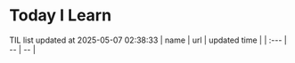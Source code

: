 # Today I Learn 
TIL list updated at 2025-05-07 02:38:33
| name | url | updated time |
| :--- | -- | -- |
